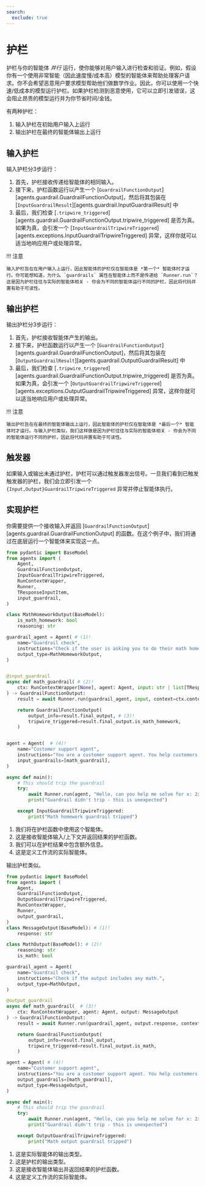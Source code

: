 ```yaml
---
search:
  exclude: true
---
```

# 护栏

护栏与你的智能体 _并行_ 运行，使你能够对用户输入进行检查和验证。例如，假设你有一个使用非常智能（因此速度慢/成本高）模型的智能体来帮助处理客户请求。你不会希望恶意用户要求模型帮助他们做数学作业。因此，你可以使用一个快速/低成本的模型运行护栏。如果护栏检测到恶意使用，它可以立即引发错误，这会阻止昂贵的模型运行并为你节省时间/金钱。

有两种护栏：

1. 输入护栏在初始用户输入上运行
2. 输出护栏在最终的智能体输出上运行

## 输入护栏

输入护栏分3步运行：

1. 首先，护栏接收传递给智能体的相同输入。
2. 接下来，护栏函数运行以产生一个 [`GuardrailFunctionOutput`][agents.guardrail.GuardrailFunctionOutput]，然后将其包装在 [`InputGuardrailResult`][agents.guardrail.InputGuardrailResult] 中
3. 最后，我们检查 [`.tripwire_triggered`][agents.guardrail.GuardrailFunctionOutput.tripwire_triggered] 是否为真。如果为真，会引发一个 [`InputGuardrailTripwireTriggered`][agents.exceptions.InputGuardrailTripwireTriggered] 异常，这样你就可以适当地响应用户或处理异常。

!!! 注意

    输入护栏旨在在用户输入上运行，因此智能体的护栏仅在智能体是 *第一个* 智能体时才运行。你可能想知道，为什么 `guardrails` 属性在智能体上而不是传递给 `Runner.run`？这是因为护栏往往与实际的智能体相关 - 你会为不同的智能体运行不同的护栏，因此将代码并置有助于可读性。

## 输出护栏

输出护栏分3步运行：

1. 首先，护栏接收智能体产生的输出。
2. 接下来，护栏函数运行以产生一个 [`GuardrailFunctionOutput`][agents.guardrail.GuardrailFunctionOutput]，然后将其包装在 [`OutputGuardrailResult`][agents.guardrail.OutputGuardrailResult] 中
3. 最后，我们检查 [`.tripwire_triggered`][agents.guardrail.GuardrailFunctionOutput.tripwire_triggered] 是否为真。如果为真，会引发一个 [`OutputGuardrailTripwireTriggered`][agents.exceptions.OutputGuardrailTripwireTriggered] 异常，这样你就可以适当地响应用户或处理异常。

!!! 注意

    输出护栏旨在在最终的智能体输出上运行，因此智能体的护栏仅在智能体是 *最后一个* 智能体时才运行。与输入护栏类似，我们这样做是因为护栏往往与实际的智能体相关 - 你会为不同的智能体运行不同的护栏，因此将代码并置有助于可读性。

## 触发器

如果输入或输出未通过护栏，护栏可以通过触发器发出信号。一旦我们看到已触发触发器的护栏，我们会立即引发一个 `{Input,Output}GuardrailTripwireTriggered` 异常并停止智能体执行。

## 实现护栏

你需要提供一个接收输入并返回 [`GuardrailFunctionOutput`][agents.guardrail.GuardrailFunctionOutput] 的函数。在这个例子中，我们将通过在底层运行一个智能体来实现这一点。

```python
from pydantic import BaseModel
from agents import (
    Agent,
    GuardrailFunctionOutput,
    InputGuardrailTripwireTriggered,
    RunContextWrapper,
    Runner,
    TResponseInputItem,
    input_guardrail,
)

class MathHomeworkOutput(BaseModel):
    is_math_homework: bool
    reasoning: str

guardrail_agent = Agent( # (1)!
    name="Guardrail check",
    instructions="Check if the user is asking you to do their math homework.",
    output_type=MathHomeworkOutput,
)


@input_guardrail
async def math_guardrail( # (2)!
    ctx: RunContextWrapper[None], agent: Agent, input: str | list[TResponseInputItem]
) -> GuardrailFunctionOutput:
    result = await Runner.run(guardrail_agent, input, context=ctx.context)

    return GuardrailFunctionOutput(
        output_info=result.final_output, # (3)!
        tripwire_triggered=result.final_output.is_math_homework,
    )


agent = Agent(  # (4)!
    name="Customer support agent",
    instructions="You are a customer support agent. You help customers with their questions.",
    input_guardrails=[math_guardrail],
)

async def main():
    # This should trip the guardrail
    try:
        await Runner.run(agent, "Hello, can you help me solve for x: 2x + 3 = 11?")
        print("Guardrail didn't trip - this is unexpected")

    except InputGuardrailTripwireTriggered:
        print("Math homework guardrail tripped")
```

1. 我们将在护栏函数中使用这个智能体。
2. 这是接收智能体输入/上下文并返回结果的护栏函数。
3. 我们可以在护栏结果中包含额外信息。
4. 这是定义工作流的实际智能体。

输出护栏类似。

```python
from pydantic import BaseModel
from agents import (
    Agent,
    GuardrailFunctionOutput,
    OutputGuardrailTripwireTriggered,
    RunContextWrapper,
    Runner,
    output_guardrail,
)
class MessageOutput(BaseModel): # (1)!
    response: str

class MathOutput(BaseModel): # (2)!
    reasoning: str
    is_math: bool

guardrail_agent = Agent(
    name="Guardrail check",
    instructions="Check if the output includes any math.",
    output_type=MathOutput,
)

@output_guardrail
async def math_guardrail(  # (3)!
    ctx: RunContextWrapper, agent: Agent, output: MessageOutput
) -> GuardrailFunctionOutput:
    result = await Runner.run(guardrail_agent, output.response, context=ctx.context)

    return GuardrailFunctionOutput(
        output_info=result.final_output,
        tripwire_triggered=result.final_output.is_math,
    )

agent = Agent( # (4)!
    name="Customer support agent",
    instructions="You are a customer support agent. You help customers with their questions.",
    output_guardrails=[math_guardrail],
    output_type=MessageOutput,
)

async def main():
    # This should trip the guardrail
    try:
        await Runner.run(agent, "Hello, can you help me solve for x: 2x + 3 = 11?")
        print("Guardrail didn't trip - this is unexpected")

    except OutputGuardrailTripwireTriggered:
        print("Math output guardrail tripped")
```

1. 这是实际智能体的输出类型。
2. 这是护栏的输出类型。
3. 这是接收智能体输出并返回结果的护栏函数。
4. 这是定义工作流的实际智能体。